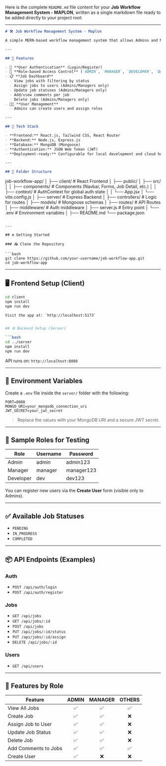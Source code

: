 Here is the complete `README.md` file content for your **Job Workflow Management System - MAPLON**, written as a single markdown file ready to be added directly to your project root:

---

```markdown
# 🛠 Job Workflow Management System - Maplon

A simple MERN-based workflow management system that allows Admins and Managers to create, assign, update, and track jobs across teams. Users can log in, view their assigned jobs, comment on them, and update statuses depending on their roles.

---

## 🚀 Features

- 🔐 **User Authentication** (Login/Register)
- 👥 **Role-based Access Control** (`ADMIN`, `MANAGER`, `DEVELOPER`, `QA`, `INTERN`)
- 📋 **Job Dashboard**
  - View jobs with filtering by status
  - Assign jobs to users (Admins/Managers only)
  - Update job statuses (Admins/Managers only)
  - Add/view comments per job
  - Delete jobs (Admins/Managers only)
- 👨‍💻 **User Management**
  - Admins can create users and assign roles

---

## 🧰 Tech Stack

- **Frontend:** React.js, Tailwind CSS, React Router
- **Backend:** Node.js, Express.js
- **Database:** MongoDB (Mongoose)
- **Authentication:** JSON Web Token (JWT)
- **Deployment-ready:** Configurable for local development and cloud hosting

---

## 📁 Folder Structure

```

job-workflow-app/
│
├── client/              # React Frontend
│   ├── public/
│   ├── src/
│   │   ├── components/  # Components (Navbar, Forms, Job Detail, etc.)
│   │   ├── context/     # AuthContext for global auth state
│   │   └── App.jsx
│   └── vite.config.js
│
├── server/              # Express Backend
│   ├── controllers/     # Logic for routes
│   ├── models/          # Mongoose schemas
│   ├── routes/          # API Routes
│   ├── middleware/      # Auth middleware
│   ├── server.js        # Entry point
│   └── .env             # Environment variables
│
├── README.md
└── package.json

````

---

## ⚙️ Getting Started

### 📥 Clone the Repository

```bash
git clone https://github.com/your-username/job-workflow-app.git
cd job-workflow-app
````

---

## 🖥 Frontend Setup (Client)

```bash
cd client
npm install
npm run dev

Visit the app at: `http://localhost:5173`


## ⚙ Backend Setup (Server)

```bash
cd ../server
npm install
npm run dev
```

API runs on: `http://localhost:8080`

---

## 🔐 Environment Variables

Create a `.env` file inside the `server/` folder with the following:

```
PORT=8080
MONGO_URI=your_mongodb_connection_uri
JWT_SECRET=your_jwt_secret
```

> Replace the values with your MongoDB URI and a secure JWT secret.

---

## 🧪 Sample Roles for Testing

| Role      | Username | Password   |
| --------- | -------- | ---------- |
| Admin     | admin    | admin123   |
| Manager   | manager  | manager123 |
| Developer | dev      | dev123     |

You can register new users via the **Create User** form (visible only to Admins).

---

## ✅ Available Job Statuses

* `PENDING`
* `IN_PROGRESS`
* `COMPLETED`

---

## 📦 API Endpoints (Examples)

### Auth

* `POST /api/auth/login`
* `POST /api/auth/register`

### Jobs

* `GET /api/jobs`
* `GET /api/jobs/:id`
* `POST /api/jobs`
* `PUT /api/jobs/:id/status`
* `PUT /api/jobs/:id/assign`
* `DELETE /api/jobs/:id`

### Users

* `GET /api/users`

---

## 📝 Features by Role

| Feature              | ADMIN | MANAGER | OTHERS |
| -------------------- | :---: | :-----: | :----: |
| View All Jobs        |   ✅   |    ✅    |    ✅   |
| Create Job           |   ✅   |    ✅    |    ❌   |
| Assign Job to User   |   ✅   |    ✅    |    ❌   |
| Update Job Status    |   ✅   |    ✅    |    ❌   |
| Delete Job           |   ✅   |    ✅    |    ❌   |
| Add Comments to Jobs |   ✅   |    ✅    |    ✅   |
| Create User          |   ✅   |    ❌    |    ❌   |


